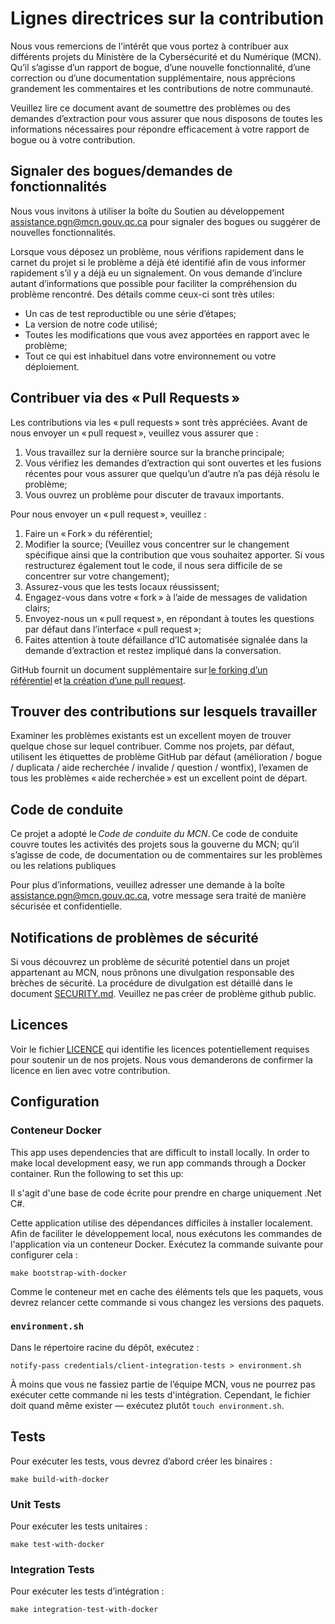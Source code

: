 # Lignes directrices sur la contribution

Nous vous remercions de l’intérêt que vous portez à contribuer aux différents projets du Ministère de la Cybersécurité et du Numérique (MCN). Qu’il s’agisse d’un rapport de bogue, d’une nouvelle fonctionnalité, d’une correction ou d’une documentation supplémentaire, nous apprécions grandement les commentaires et les contributions de notre communauté.

Veuillez lire ce document avant de soumettre des problèmes ou des demandes d’extraction pour vous assurer que nous disposons de toutes les informations nécessaires pour répondre efficacement à votre rapport de bogue ou à votre contribution.

## Signaler des bogues/demandes de fonctionnalités

Nous vous invitons à utiliser la boîte du Soutien au développement <assistance.pgn@mcn.gouv.qc.ca> pour signaler des bogues ou suggérer de nouvelles fonctionnalités.

Lorsque vous déposez un problème, nous vérifions rapidement dans le carnet du projet si le problème a déjà été identifié afin de vous informer rapidement s’il y a déjà eu un signalement. On vous demande d’inclure autant d’informations que possible pour faciliter la compréhension du problème rencontré. Des détails comme ceux-ci sont très utiles:

* Un cas de test reproductible ou une série d’étapes;
* La version de notre code utilisé;
* Toutes les modifications que vous avez apportées en rapport avec le problème;
* Tout ce qui est inhabituel dans votre environnement ou votre déploiement.

## Contribuer via des « Pull Requests »

Les contributions via les « pull requests » sont très appréciées. Avant de nous envoyer un « pull request », veuillez vous assurer que :

1. Vous travaillez sur la dernière source sur la branche principale;
2. Vous vérifiez les demandes d’extraction qui sont ouvertes et les fusions récentes pour vous assurer que quelqu’un d’autre n’a pas déjà résolu le problème;
3. Vous ouvrez un problème pour discuter de travaux importants.

Pour nous envoyer un « pull request », veuillez :

1. Faire un « Fork » du référentiel;
2. Modifier la source; (Veuillez vous concentrer sur le changement spécifique ainsi que la contribution que vous souhaitez apporter. Si vous restructurez également tout le code, il nous sera difficile de se concentrer sur votre changement);
3. Assurez-vous que les tests locaux réussissent;
4. Engagez-vous dans votre « fork » à l’aide de messages de validation clairs;
5. Envoyez-nous un « pull request », en répondant à toutes les questions par défaut dans l’interface « pull request »;
6. Faites attention à toute défaillance d’IC automatisée signalée dans la demande d’extraction et restez impliqué dans la conversation.

GitHub fournit un document supplémentaire sur [le forking d’un référentiel](https://help.github.com/articles/fork-a-repo/) et [la création d’une pull request](https://help.github.com/articles/creating-a-pull-request/).

## Trouver des contributions sur lesquels travailler

Examiner les problèmes existants est un excellent moyen de trouver quelque chose sur lequel contribuer. Comme nos projets, par défaut, utilisent les étiquettes de problème GitHub par défaut (amélioration / bogue / duplicata / aide recherchée / invalide / question / wontfix), l’examen de tous les problèmes « aide recherchée » est un excellent point de départ.

## Code de conduite

Ce projet a adopté le *Code de conduite du MCN*. Ce code de conduite couvre toutes les activités des projets sous la gouverne du MCN; qu’il s’agisse de code, de documentation ou de commentaires sur les problèmes ou les relations publiques

Pour plus d’informations, veuillez adresser une demande à la boîte <assistance.pgn@mcn.gouv.qc.ca>, votre message sera traité de manière sécurisée et confidentielle.

## Notifications de problèmes de sécurité

Si vous découvrez un problème de sécurité potentiel dans un projet appartenant au MCN, nous prônons une divulgation responsable des brèches de sécurité. La procédure de divulgation est détaillé dans le document [SECURITY.md](SECURITY.md). Veuillez ne pas créer de problème github public.

## Licences

Voir le fichier [LICENCE](LICENSE) qui identifie les licences potentiellement requises pour soutenir un de nos projets. Nous vous demanderons de confirmer la licence en lien avec votre contribution.

## Configuration

### Conteneur Docker

This app uses dependencies that are difficult to install locally. In order to make local development easy, we run app commands through a Docker container. Run the following to set this up:

Il s'agit d'une base de code écrite pour prendre en charge uniquement .Net C#.

Cette application utilise des dépendances difficiles à installer localement. Afin de faciliter le développement local, nous exécutons les commandes de l'application via un conteneur Docker. Exécutez la commande suivante pour configurer cela :

```shell
make bootstrap-with-docker
```

Comme le conteneur met en cache des éléments tels que les paquets, vous devrez relancer cette commande si vous changez les versions des paquets.

### `environment.sh`

Dans le répertoire racine du dépôt, exécutez :

```
notify-pass credentials/client-integration-tests > environment.sh
```

À moins que vous ne fassiez partie de l’équipe MCN, vous ne pourrez pas exécuter cette commande ni les tests d'intégration. Cependant, le fichier doit quand même exister — exécutez plutôt `touch environment.sh`.


## Tests

Pour exécuter les tests, vous devrez d’abord créer les binaires :

```
make build-with-docker
```

### Unit Tests

Pour exécuter les tests unitaires :

```
make test-with-docker
```

### Integration Tests

Pour exécuter les tests d’intégration :

```
make integration-test-with-docker
```